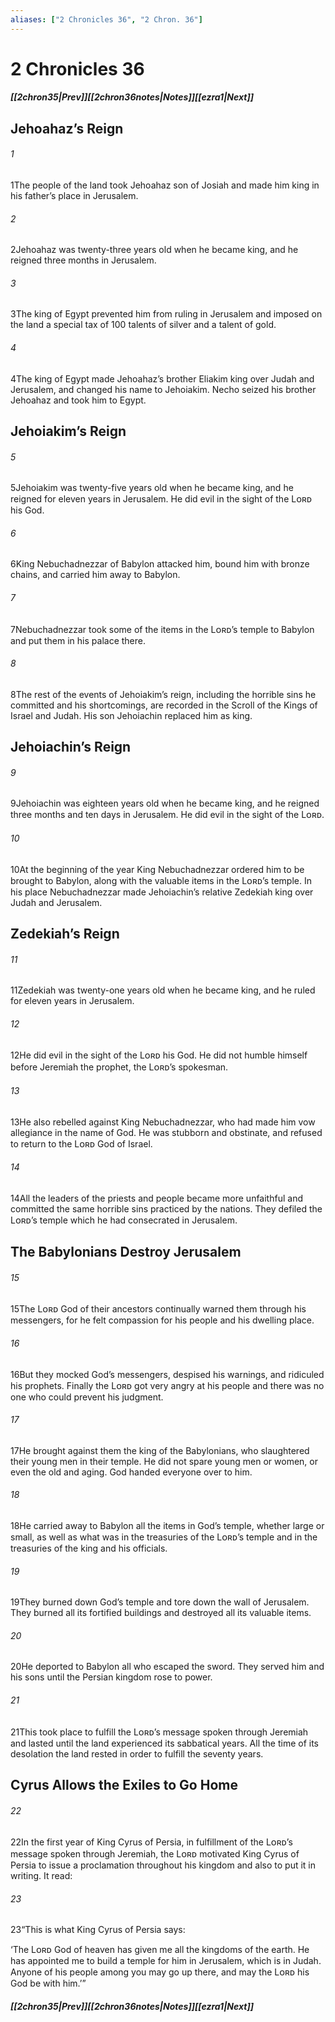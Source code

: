 ```yaml
---
aliases: ["2 Chronicles 36", "2 Chron. 36"]
---
```

# 2 Chronicles 36
##### <span class=arrow-left></span>[[2chron35|Prev]]<span class=navigation-separator></span>[[2chron36notes|Notes]]<span class=navigation-separator></span>[[ezra1|Next]]<span class=arrow-right></span>
## Jehoahaz’s Reign
###### 1
<span class=verse-first>1</span>The people of the land took Jehoahaz son of Josiah and made him king in his father’s place in Jerusalem.
###### 2
<span class=verse-body>2</span>Jehoahaz was twenty-three years old when he became king, and he reigned three months in Jerusalem.
###### 3
<span class=verse-body>3</span>The king of Egypt prevented him from ruling in Jerusalem and imposed on the land a special tax of 100 talents of silver and a talent of gold.
###### 4
<span class=verse-body>4</span>The king of Egypt made Jehoahaz’s brother Eliakim king over Judah and Jerusalem, and changed his name to Jehoiakim. Necho seized his brother Jehoahaz and took him to Egypt.
## Jehoiakim’s Reign
###### 5
<span class=verse-first>5</span>Jehoiakim was twenty-five years old when he became king, and he reigned for eleven years in Jerusalem. He did evil in the sight of the Lᴏʀᴅ his God.
###### 6
<span class=verse-body>6</span>King Nebuchadnezzar of Babylon attacked him, bound him with bronze chains, and carried him away to Babylon.
###### 7
<span class=verse-body>7</span>Nebuchadnezzar took some of the items in the Lᴏʀᴅ’s temple to Babylon and put them in his palace there.
###### 8
<span class=verse-body>8</span>The rest of the events of Jehoiakim’s reign, including the horrible sins he committed and his shortcomings, are recorded in the Scroll of the Kings of Israel and Judah. His son Jehoiachin replaced him as king.
## Jehoiachin’s Reign
###### 9
<span class=verse-first>9</span>Jehoiachin was eighteen years old when he became king, and he reigned three months and ten days in Jerusalem. He did evil in the sight of the Lᴏʀᴅ.
###### 10
<span class=verse-body>10</span>At the beginning of the year King Nebuchadnezzar ordered him to be brought to Babylon, along with the valuable items in the Lᴏʀᴅ’s temple. In his place Nebuchadnezzar made Jehoiachin’s relative Zedekiah king over Judah and Jerusalem.
## Zedekiah’s Reign
###### 11
<span class=verse-first>11</span>Zedekiah was twenty-one years old when he became king, and he ruled for eleven years in Jerusalem.
###### 12
<span class=verse-body>12</span>He did evil in the sight of the Lᴏʀᴅ his God. He did not humble himself before Jeremiah the prophet, the Lᴏʀᴅ’s spokesman.
###### 13
<span class=verse-body>13</span>He also rebelled against King Nebuchadnezzar, who had made him vow allegiance in the name of God. He was stubborn and obstinate, and refused to return to the Lᴏʀᴅ God of Israel.
###### 14
<span class=verse-body>14</span>All the leaders of the priests and people became more unfaithful and committed the same horrible sins practiced by the nations. They defiled the Lᴏʀᴅ’s temple which he had consecrated in Jerusalem.
## The Babylonians Destroy Jerusalem
###### 15
<span class=verse-first>15</span>The Lᴏʀᴅ God of their ancestors continually warned them through his messengers, for he felt compassion for his people and his dwelling place.
###### 16
<span class=verse-body>16</span>But they mocked God’s messengers, despised his warnings, and ridiculed his prophets. Finally the Lᴏʀᴅ got very angry at his people and there was no one who could prevent his judgment.
###### 17
<span class=verse-body>17</span>He brought against them the king of the Babylonians, who slaughtered their young men in their temple. He did not spare young men or women, or even the old and aging. God handed everyone over to him.
###### 18
<span class=verse-body>18</span>He carried away to Babylon all the items in God’s temple, whether large or small, as well as what was in the treasuries of the Lᴏʀᴅ’s temple and in the treasuries of the king and his officials.
###### 19
<span class=verse-body>19</span>They burned down God’s temple and tore down the wall of Jerusalem. They burned all its fortified buildings and destroyed all its valuable items.
###### 20
<span class=verse-body>20</span>He deported to Babylon all who escaped the sword. They served him and his sons until the Persian kingdom rose to power.
###### 21
<span class=verse-body>21</span>This took place to fulfill the Lᴏʀᴅ’s message spoken through Jeremiah and lasted until the land experienced its sabbatical years. All the time of its desolation the land rested in order to fulfill the seventy years.
## Cyrus Allows the Exiles to Go Home
###### 22
<span class=verse-first>22</span>In the first year of King Cyrus of Persia, in fulfillment of the Lᴏʀᴅ’s message spoken through Jeremiah, the Lᴏʀᴅ motivated King Cyrus of Persia to issue a proclamation throughout his kingdom and also to put it in writing. It read:
###### 23
<span class=verse-body>23</span>“This is what King Cyrus of Persia says:
<div class=paragraph-break></div>

‘The Lᴏʀᴅ God of heaven has given me all the kingdoms of the earth. He has appointed me to build a temple for him in Jerusalem, which is in Judah. Anyone of his people among you may go up there, and may the Lᴏʀᴅ his God be with him.’”
##### <span class=arrow-left></span>[[2chron35|Prev]]<span class=navigation-separator></span>[[2chron36notes|Notes]]<span class=navigation-separator></span>[[ezra1|Next]]<span class=arrow-right></span>
